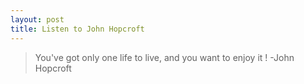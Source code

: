 ```yaml
---
layout: post
title: Listen to John Hopcroft
---
```


>You've got only one life to live, and you want to enjoy it ! -John Hopcroft



